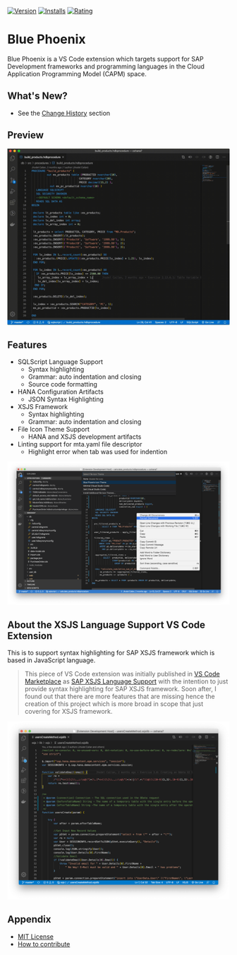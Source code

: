 [![Version](https://vsmarketplacebadge.apphb.com/version/jhodel.blue-phoenix.svg)](https://marketplace.visualstudio.com/items?itemName=jhodel.blue-phoenix)  [![Installs](https://vsmarketplacebadge.apphb.com/installs/jhodel.blue-phoenix.svg)](https://marketplace.visualstudio.com/items?itemName=jhodel.blue-phoenix)    [![Rating](https://vsmarketplacebadge.apphb.com/rating-star/jhodel.blue-phoenix.svg)](https://marketplace.visualstudio.com/items?itemName=jhodel.blue-phoenix)

# Blue Phoenix

Blue Phoenix is a VS Code extension which targets support for SAP Development frameworks and programming languages in the Cloud Application Programming Model (CAPM) space.

## What's New?

- See the [Change History](CHANGELOG.md) section

## Preview

![Format Document](images/sqlscript-format-document.gif)

## Features

- SQLScript Language Support
	- Syntax highlighting
	- Grammar: auto indentation and closing
	- Source code formatting
- HANA Configuration Artifacts
	- JSON Syntax Highlighting
- XSJS Framework
	- Syntax highlighting
	- Grammar: auto indentation and closing
- File Icon Theme Support
	- HANA and XSJS development artifacts
- Linting support for mta.yaml file descriptor
	- Highlight error when tab was used for indention

![Screenshot](images/sqlscript-syntax-highlighting.png)

## About the XSJS Language Support VS Code Extension

This is to support syntax highlighting for SAP XSJS framework which is based in JavaScript language.

> This piece of VS Code extension was initially published in [VS Code Marketplace](https://marketplace.visualstudio.com/items?itemName=jhodel.jcailan-xsjs) as [SAP XSJS Language Support](https://github.com/jcailan/xsjs) with the intention to just provide syntax highlighting for SAP XSJS framework. Soon after, I found out that there are more features that are missing hence the creation of this project which is more broad in scope that just covering for XSJS framework.

![Screenshot](images/xsjs-syntax-highlighting.png)

## Appendix

- [MIT License](LICENSE)
- [How to contribute](CONTRIBUTING.md)
